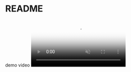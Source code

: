 # README
demo video
<video src="https://user-images.githubusercontent.com/78842284/230729719-6921b666-bdb5-4482-a1af-aa691a38dd15.mp4" playsinline autoplay muted loop poster="https://user-images.githubusercontent.com/78842284/230730513-08471762-f7be-4740-a1a5-cfffe9132682.png"></video>






